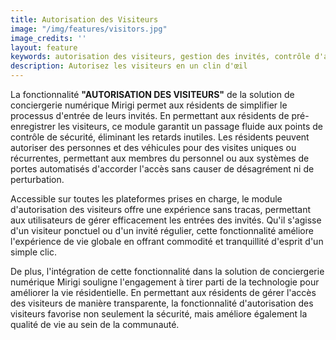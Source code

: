 ```yaml
---
title: Autorisation des Visiteurs
image: "/img/features/visitors.jpg"
image_credits: ''
layout: feature
keywords: autorisation des visiteurs, gestion des invités, contrôle d'accès, sécurité, commodité, efficacité
description: Autorisez les visiteurs en un clin d'œil
---
```

La fonctionnalité **"AUTORISATION DES VISITEURS"** de la solution de conciergerie numérique Mirigi permet aux résidents de simplifier le processus d'entrée de leurs invités. En permettant aux résidents de pré-enregistrer les visiteurs, ce module garantit un passage fluide aux points de contrôle de sécurité, éliminant les retards inutiles. Les résidents peuvent autoriser des personnes et des véhicules pour des visites uniques ou récurrentes, permettant aux membres du personnel ou aux systèmes de portes automatisés d'accorder l'accès sans causer de désagrément ni de perturbation.

Accessible sur toutes les plateformes prises en charge, le module d'autorisation des visiteurs offre une expérience sans tracas, permettant aux utilisateurs de gérer efficacement les entrées des invités. Qu'il s'agisse d'un visiteur ponctuel ou d'un invité régulier, cette fonctionnalité améliore l'expérience de vie globale en offrant commodité et tranquillité d'esprit d'un simple clic.

De plus, l'intégration de cette fonctionnalité dans la solution de conciergerie numérique Mirigi souligne l'engagement à tirer parti de la technologie pour améliorer la vie résidentielle. En permettant aux résidents de gérer l'accès des visiteurs de manière transparente, la fonctionnalité d'autorisation des visiteurs favorise non seulement la sécurité, mais améliore également la qualité de vie au sein de la communauté.

